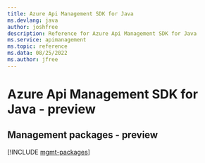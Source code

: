 ```yaml
---
title: Azure Api Management SDK for Java
ms.devlang: java
author: joshfree
description: Reference for Azure Api Management SDK for Java
ms.service: apimanagement
ms.topic: reference
ms.data: 08/25/2022
ms.author: jfree
---
```

# Azure Api Management SDK for Java - preview

## Management packages - preview
[!INCLUDE [mgmt-packages](api-management-mgmt-index.md)]